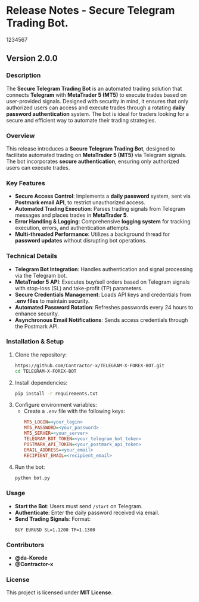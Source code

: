 # Release Notes - Secure Telegram Trading Bot.
1234567
## Version 2.0.0

### Description
The **Secure Telegram Trading Bot** is an automated trading solution that connects **Telegram** with **MetaTrader 5 (MT5)** to execute trades based on user-provided signals. Designed with security in mind, it ensures that only authorized users can access and execute trades through a rotating **daily password authentication** system. The bot is ideal for traders looking for a secure and efficient way to automate their trading strategies.

### Overview
This release introduces a **Secure Telegram Trading Bot**, designed to facilitate automated trading on **MetaTrader 5 (MT5)** via Telegram signals. The bot incorporates **secure authentication**, ensuring only authorized users can execute trades.

### Key Features
- **Secure Access Control**: Implements a **daily password** system, sent via **Postmark email API**, to restrict unauthorized access.
- **Automated Trading Execution**: Parses trading signals from Telegram messages and places trades in **MetaTrader 5**.
- **Error Handling & Logging**: Comprehensive **logging system** for tracking execution, errors, and authentication attempts.
- **Multi-threaded Performance**: Utilizes a background thread for **password updates** without disrupting bot operations.

### Technical Details
- **Telegram Bot Integration**: Handles authentication and signal processing via the Telegram bot.
- **MetaTrader 5 API**: Executes buy/sell orders based on Telegram signals with stop-loss (SL) and take-profit (TP) parameters.
- **Secure Credentials Management**: Loads API keys and credentials from **.env files** to maintain security.
- **Automated Password Rotation**: Refreshes passwords every 24 hours to enhance security.
- **Asynchronous Email Notifications**: Sends access credentials through the Postmark API.

### Installation & Setup
1. Clone the repository:
   ```bash
   https://github.com/Contractor-x/TELEGRAM-X-FOREX-BOT.git
   cd TELEGRAM-X-FOREX-BOT
   ```
2. Install dependencies:
   ```bash
   pip install -r requirements.txt
   ```
3. Configure environment variables:
   - Create a `.env` file with the following keys:
     ```ini
     MT5_LOGIN=<your_login>
     MT5_PASSWORD=<your_password>
     MT5_SERVER=<your_server>
     TELEGRAM_BOT_TOKEN=<your_telegram_bot_token>
     POSTMARK_API_TOKEN=<your_postmark_api_token>
     EMAIL_ADDRESS=<your_email>
     RECIPIENT_EMAIL=<recipient_email>
     ```
4. Run the bot:
   ```bash
   python bot.py
   ```

### Usage
- **Start the Bot**: Users must send `/start` on Telegram.
- **Authenticate**: Enter the daily password received via email.
- **Send Trading Signals**: Format:
  ```
  BUY EURUSD SL=1.1200 TP=1.1300
  ```
### Contributors
- **@da-Korede**
- **@Contractor-x** 

### License
This project is licensed under **MIT License**.

